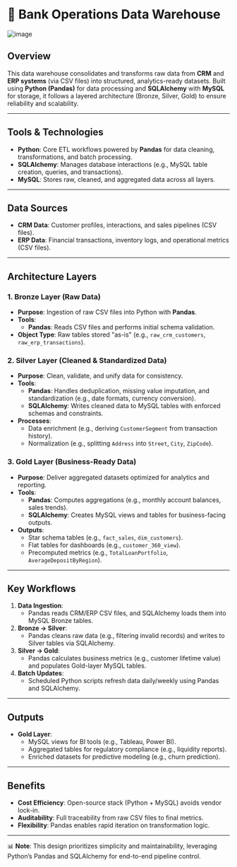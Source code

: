 # 🏦 Bank Operations Data Warehouse

![image](https://github.com/user-attachments/assets/3914b700-a35f-42da-8fb8-c359224195c8)

## Overview  
This data warehouse consolidates and transforms raw data from **CRM** and **ERP systems** (via CSV files) into structured, analytics-ready datasets. Built using **Python (Pandas)** for data processing and **SQLAlchemy** with **MySQL** for storage, it follows a layered architecture (Bronze, Silver, Gold) to ensure reliability and scalability.

---

## Tools & Technologies  
- **Python**: Core ETL workflows powered by **Pandas** for data cleaning, transformations, and batch processing.  
- **SQLAlchemy**: Manages database interactions (e.g., MySQL table creation, queries, and transactions).  
- **MySQL**: Stores raw, cleaned, and aggregated data across all layers.  

---

## Data Sources  
- **CRM Data**: Customer profiles, interactions, and sales pipelines (CSV files).  
- **ERP Data**: Financial transactions, inventory logs, and operational metrics (CSV files).  

---

## Architecture Layers  
### 1. **Bronze Layer (Raw Data)**  
- **Purpose**: Ingestion of raw CSV files into Python with **Pandas**.  
- **Tools**:  
  - **Pandas**: Reads CSV files and performs initial schema validation.   
- **Object Type**: Raw tables stored "as-is" (e.g., `raw_crm_customers`, `raw_erp_transactions`).  

### 2. **Silver Layer (Cleaned & Standardized Data)**  
- **Purpose**: Clean, validate, and unify data for consistency.  
- **Tools**:  
  - **Pandas**: Handles deduplication, missing value imputation, and standardization (e.g., date formats, currency conversion).  
  - **SQLAlchemy**: Writes cleaned data to MySQL tables with enforced schemas and constraints.  
- **Processes**:  
  - Data enrichment (e.g., deriving `CustomerSegment` from transaction history).  
  - Normalization (e.g., splitting `Address` into `Street`, `City`, `ZipCode`).  

### 3. **Gold Layer (Business-Ready Data)**  
- **Purpose**: Deliver aggregated datasets optimized for analytics and reporting.  
- **Tools**:  
  - **Pandas**: Computes aggregations (e.g., monthly account balances, sales trends).  
  - **SQLAlchemy**: Creates MySQL views and tables for business-facing outputs.  
- **Outputs**:  
  - Star schema tables (e.g., `fact_sales`, `dim_customers`).  
  - Flat tables for dashboards (e.g., `customer_360_view`).  
  - Precomputed metrics (e.g., `TotalLoanPortfolio`, `AverageDepositByRegion`).  

---

## Key Workflows  
1. **Data Ingestion**:  
   - Pandas reads CRM/ERP CSV files, and SQLAlchemy loads them into MySQL Bronze tables.  
2. **Bronze → Silver**:  
   - Pandas cleans raw data (e.g., filtering invalid records) and writes to Silver tables via SQLAlchemy.  
3. **Silver → Gold**:  
   - Pandas calculates business metrics (e.g., customer lifetime value) and populates Gold-layer MySQL tables.  
4. **Batch Updates**:  
   - Scheduled Python scripts refresh data daily/weekly using Pandas and SQLAlchemy.  

---

## Outputs  
- **Gold Layer**:  
  - MySQL views for BI tools (e.g., Tableau, Power BI).  
  - Aggregated tables for regulatory compliance (e.g., liquidity reports).  
  - Enriched datasets for predictive modeling (e.g., churn prediction).  

---

## Benefits  
- **Cost Efficiency**: Open-source stack (Python + MySQL) avoids vendor lock-in.  
- **Auditability**: Full traceability from raw CSV files to final metrics.  
- **Flexibility**: Pandas enables rapid iteration on transformation logic.  

--- 

📊 **Note**: This design prioritizes simplicity and maintainability, leveraging Python’s Pandas and SQLAlchemy for end-to-end pipeline control.  
